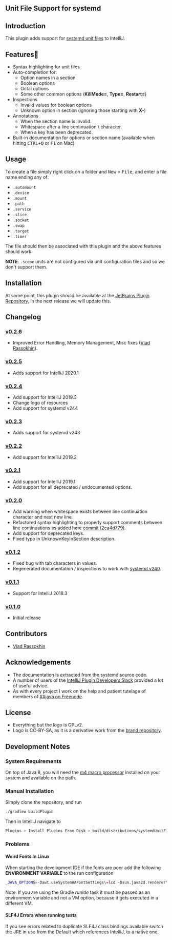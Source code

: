 Unit File Support for systemd
-----------------------------

## Introduction

This plugin adds support for [systemd unit files](https://www.freedesktop.org/software/systemd/man/systemd.unit.html#) to IntelliJ. 

## Features🤞
 * Syntax highlighting for unit files
 * Auto-completion for:
   * Option names in a section
   * Boolean options
   * Octal options
   * Some other common options (**KillMode=**, **Type=**, **Restart=**)
 * Inspections
   * Invalid values for boolean options
   * Unknown option in section (ignoring those starting with **X-**)
 * Annotations
   * When the section name is invalid.
   * Whitespace after a line continuation \ character.
   * When a key has been deprecated.
 * Built-in documentation for options or section name (available when hitting <kbd>CTRL+Q</kbd> or <kbd>F1</kbd> on Mac)   

      
## Usage
To create a file simply right click on a folder and <kbd>New</kbd> > <kbd>File</kbd>, and enter a file name ending any of:
 * `.automount`
 * `.device`
 * `.mount`
 * `.path`
 * `.service`
 * `.slice`
 * `.socket`
 * `.swap`
 * `.target` 
 * `.timer` 
 
The file should then be associated with this plugin and the above features should work.
 
__NOTE__: `.scope` units are not configured via unit configuration files and so we don't support them. 

## Installation

At some point, this plugin should be available at the [JetBrains Plugin Repository](https://plugins.jetbrains.com/),
 in the next release we will update this.

Changelog
--------- 
### [v0.2.6](https://github.com/SJrX/systemdUnitFilePlugin/commit/06716d1e84ec60cb28c39cf1896abe9c6640133e)
* Improved Error Handling, Memory Management, Misc fixes ([Vlad Rassokhin](https://github.com/VladRassokhin)).

### [v0.2.5](https://github.com/SJrX/systemdUnitFilePlugin/commit/06716d1e84ec60cb28c39cf1896abe9c6640133e)
* Adds support for IntelliJ 2020.1

### [v0.2.4](https://github.com/SJrX/systemdUnitFilePlugin/commit/574cfbbc84470f543dd22c7d041838ea56fed30d)
* Add support for IntelliJ 2019.3
* Change logo of resources
* Add support for systemd v244

### [v0.2.3](https://github.com/SJrX/systemdUnitFilePlugin/releases/tag/v0.2.3)
* Adds support for systemd v243 

### [v0.2.2](https://github.com/SJrX/systemdUnitFilePlugin/releases/tag/v0.2.2)
* Add support for IntelliJ 2019.2

### [v0.2.1](https://github.com/SJrX/systemdUnitFilePlugin/releases/tag/v0.2.1)
* Add support for IntelliJ 2019.1
* Add support for all deprecated / undocumented options.

### [v0.2.0](https://github.com/SJrX/systemdUnitFilePlugin/releases/tag/v0.2.0)
* Add warning when whitespace exists between line continuation character and next new line.
* Refactored syntax highlighting to properly support comments between line continuations as added here [commit (2ca4d779)](https://github.com/systemd/systemd/commit/2ca4d779e021fdd94f4445980baa0aa8af6ffdc4).
* Add support for deprecated keys.
* Fixed typo in UnknownKeyInSection description.

### [v0.1.2](https://github.com/SJrX/systemdUnitFilePlugin/releases/tag/v0.1.2)
* Fixed bug with tab characters in values.
* Regenerated documentation / inspections to work with [systemd v240](https://lists.freedesktop.org/archives/systemd-devel/2018-December/041852.html).

### [v0.1.1](https://github.com/SJrX/systemdUnitFilePlugin/releases/tag/v0.1.1)
* Support for IntelliJ 2018.3

### [v0.1.0](https://github.com/SJrX/systemdUnitFilePlugin/releases/tag/v0.1.0)

* Initial release

Contributors
-------------
* [Vlad Rassokhin](https://github.com/VladRassokhin)

Acknowledgements
----------------
* The documentation is extracted from the systemd source code.
* A number of users of the [IntelliJ Plugin Developers Slack](https://intellij-support.jetbrains.com/hc/en-us/community/posts/360006494439--ANN-JetBrains-Slack-for-plugin-developers) provided a lot of useful advice.
* As with every project I work on the help and patient tutelage of members of [##java on Freenode](http://https://javachannel.org/).

License
-----------------
* Everything but the logo is GPLv2.
* Logo is CC-BY-SA, as it is a derivative work from the [brand repository](https://github.com/systemd/brand.systemd.io).

## Development Notes

### System Requirements

On top of Java 8, you will need the [m4 macro processor](https://www.gnu.org/software/m4/m4.html) installed on your system and available on the path. 

### Manual Installation

Simply clone the repository, and run 

```bash
./gradlew buildPlugin 
```

Then in IntelliJ navigate to 
```bash
Plugins > Install Plugins From Disk > build/distributions/systemdUnitFilePlugin-X.X-SNAPSHOT.zip
```

### Problems

#### Weird Fonts In Linux

When starting the development IDE if the fonts are poor add the following **ENVIRONMENT VARIABLE** to the run configuration

```bash
_JAVA_OPTIONS=-Dawt.useSystemAAFontSettings\=lcd -Dsun.java2d.renderer\=sun.java2d.marlin.MarlinRenderingEngine
```

Note: If you are using the Gradle *runIde* task it must be passed as an environment variable and not a VM option, because it gets executed in a different VM.

#### SLF4J Errors when running tests

If you see errors related to duplicate SLF4J class bindings available switch the JRE in use from the Default which references IntelliJ, to a native one.  

